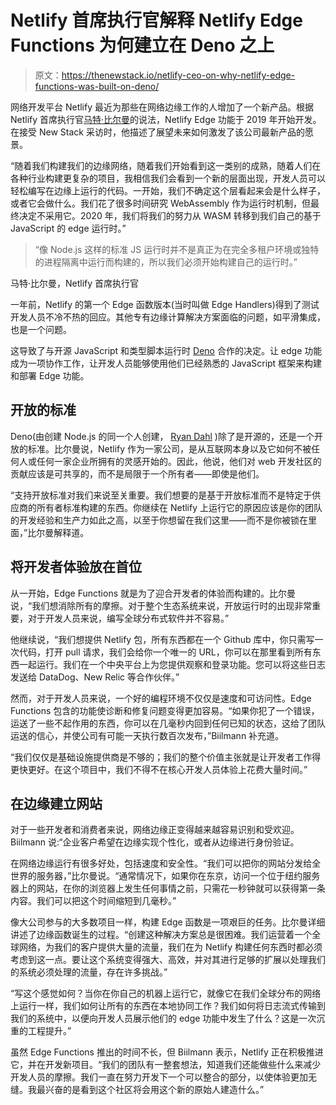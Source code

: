 # Netlify 首席执行官解释 Netlify Edge Functions 为何建立在 Deno 之上

> 原文：<https://thenewstack.io/netlify-ceo-on-why-netlify-edge-functions-was-built-on-deno/>

网络开发平台 Netlify 最近为那些在网络边缘工作的人增加了一个新产品。根据 Netlify 首席执行官[马特·比尔曼](https://www.linkedin.com/in/mathias-biilmann-christensen-a5a3805/)的说法，Netlify Edge 功能于 2019 年开始开发。在接受 New Stack 采访时，他描述了展望未来如何激发了该公司最新产品的愿景。

“随着我们构建我们的边缘网络，随着我们开始看到这一类别的成熟，随着人们在各种行业构建更复杂的项目，我相信我们会看到一个新的层面出现，开发人员可以轻松编写在边缘上运行的代码。一开始，我们不确定这个层看起来会是什么样子，或者它会做什么。我们花了很多时间研究 WebAssembly 作为运行时机制，但最终决定不采用它。2020 年，我们将我们的努力从 WASM 转移到我们自己的基于 JavaScript 的 edge 运行时。”

> “像 Node.js 这样的标准 JS 运行时并不是真正为在完全多租户环境或独特的进程隔离中运行而构建的，所以我们必须开始构建自己的运行时。”

马特·比尔曼，Netlify 首席执行官

一年前，Netlify 的第一个 Edge 函数版本(当时叫做 Edge Handlers)得到了测试开发人员不冷不热的回应。其他专有边缘计算解决方案面临的问题，如平滑集成，也是一个问题。

这导致了与开源 JavaScript 和类型脚本运行时 [Deno](https://deno.com/deploy) 合作的决定。让 edge 功能成为一项协作工作，让开发人员能够使用他们已经熟悉的 JavaScript 框架来构建和部署 Edge 功能。

## 开放的标准

Deno(由创建 Node.js 的同一个人创建， [Ryan Dahl](https://tinyclouds.org/) )除了是开源的，还是一个开放的标准。比尔曼说，Netlify 作为一家公司，是从互联网本身以及它如何不被任何人或任何一家企业所拥有的灵感开始的。因此，他说，他们对 web 开发社区的贡献应该是可共享的，而不是局限于一个所有者——即使是他们。

“支持开放标准对我们来说至关重要。我们想要的是基于开放标准而不是特定于供应商的所有者标准构建的东西。你继续在 Netlify 上运行它的原因应该是你的团队的开发经验和生产力如此之高，以至于你想留在我们这里——而不是你被锁在里面，”比尔曼解释道。

## 将开发者体验放在首位

从一开始，Edge Functions 就是为了迎合开发者的体验而构建的。比尔曼说，“我们想消除所有的摩擦。对于整个生态系统来说，开放运行时的出现非常重要，对于开发人员来说，编写全球分布式软件并不容易。”

他继续说，“我们想提供 Netlify 包，所有东西都在一个 Github 库中，你只需写一次代码，打开 pull 请求，我们会给你一个唯一的 URL，你可以在那里看到所有东西一起运行。我们在一个中央平台上为您提供观察和登录功能。您可以将这些日志发送给 DataDog、New Relic 等合作伙伴。”

然而，对于开发人员来说，一个好的编程环境不仅仅是速度和可访问性。Edge Functions 包含的功能使诊断和修复问题变得更加容易。“如果你犯了一个错误，运送了一些不起作用的东西，你可以在几毫秒内回到任何已知的状态，这给了团队运送的信心，并使公司有可能一天执行数百次发布，”Biilmann 补充道。

“我们仅仅是基础设施提供商是不够的；我们的整个价值主张就是让开发者工作得更快更好。在这个项目中，我们不得不在核心开发人员体验上花费大量时间。”

## 在边缘建立网站

对于一些开发者和消费者来说，网络边缘正变得越来越容易识别和受欢迎。Biilmann 说:“企业客户希望在边缘实现个性化，或者从边缘进行身份验证。

在网络边缘运行有很多好处，包括速度和安全性。“我们可以把你的网站分发给全世界的服务器，”比尔曼说。“通常情况下，如果你在东京，访问一个位于纽约服务器上的网站，在你的浏览器上发生任何事情之前，只需花一秒钟就可以获得第一条内容。我们可以把这个时间缩短到几毫秒。”

像大公司参与的大多数项目一样，构建 Edge 函数是一项艰巨的任务。比尔曼详细讲述了边缘函数诞生的过程。“创建这种解决方案总是很困难。我们运营着一个全球网络，为我们的客户提供大量的流量，我们在为 Netlify 构建任何东西时都必须考虑到这一点。要让这个系统变得强大、高效，并对其进行足够的扩展以处理我们的系统必须处理的流量，存在许多挑战。”

“写这个感觉如何？当你在你自己的机器上运行它，就像它在我们全球分布的网络上运行一样，我们如何让所有的东西在本地协同工作？我们如何将日志流式传输到我们的系统中，以便向开发人员展示他们的 edge 功能中发生了什么？这是一次沉重的工程提升。”

虽然 Edge Functions 推出的时间不长，但 Biilmann 表示，Netlify 正在积极推进它，并在开发新项目。“我们的团队有一整套想法，知道我们还能做些什么来减少开发人员的摩擦。我们一直在努力开发下一个可以整合的部分，以使体验更加无缝。我最兴奋的是看到这个社区将会用这个新的原始人建造什么。”

<svg xmlns:xlink="http://www.w3.org/1999/xlink" viewBox="0 0 68 31" version="1.1"><title>Group</title> <desc>Created with Sketch.</desc></svg>